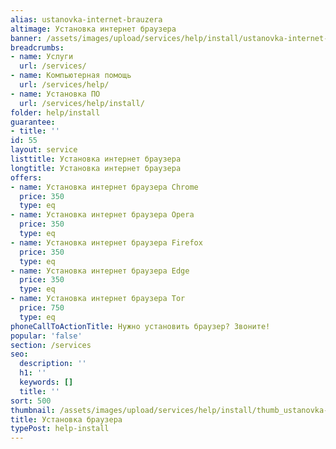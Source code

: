 ```yaml
---
alias: ustanovka-internet-brauzera
altimage: Установка интернет браузера
banner: /assets/images/upload/services/help/install/ustanovka-internet-brauzera.jpg
breadcrumbs:
- name: Услуги
  url: /services/
- name: Компьютерная помощь
  url: /services/help/
- name: Установка ПО
  url: /services/help/install/
folder: help/install
guarantee:
- title: ''
id: 55
layout: service
listtitle: Установка интернет браузера
longtitle: Установка интернет браузера
offers:
- name: Установка интернет браузера Chrome
  price: 350
  type: eq
- name: Установка интернет браузера Opera
  price: 350
  type: eq
- name: Установка интернет браузера Firefox
  price: 350
  type: eq
- name: Установка интернет браузера Edge
  price: 350
  type: eq
- name: Установка интернет браузера Tor
  price: 750
  type: eq
phoneCallToActionTitle: Нужно установить браузер? Звоните!
popular: 'false'
section: /services
seo:
  description: ''
  h1: ''
  keywords: []
  title: ''
sort: 500
thumbnail: /assets/images/upload/services/help/install/thumb_ustanovka-internet-brauzera.jpg
title: Установка браузера
typePost: help-install
---
```

